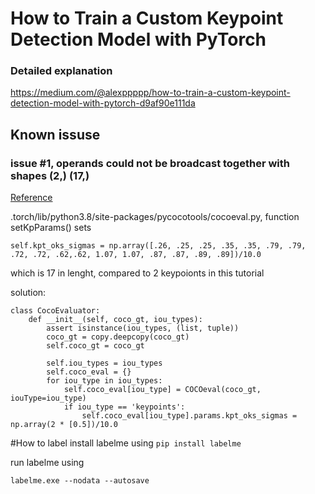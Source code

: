 # How to Train a Custom Keypoint Detection Model with PyTorch

### Detailed explanation
https://medium.com/@alexppppp/how-to-train-a-custom-keypoint-detection-model-with-pytorch-d9af90e111da

## Known issuse

###  issue #1, operands could not be broadcast together with shapes (2,) (17,)
[Reference](https://detectron2.readthedocs.io/en/stable/modules/evaluation.html)

.torch/lib/python3.8/site-packages/pycocotools/cocoeval.py, function setKpParams() sets 

```
self.kpt_oks_sigmas = np.array([.26, .25, .25, .35, .35, .79, .79, .72, .72, .62,.62, 1.07, 1.07, .87, .87, .89, .89])/10.0
```

which is 17 in lenght, compared to 2 keypoionts in this tutorial

solution:
```
class CocoEvaluator:
    def __init__(self, coco_gt, iou_types):
        assert isinstance(iou_types, (list, tuple))
        coco_gt = copy.deepcopy(coco_gt)
        self.coco_gt = coco_gt

        self.iou_types = iou_types
        self.coco_eval = {}
        for iou_type in iou_types:
            self.coco_eval[iou_type] = COCOeval(coco_gt, iouType=iou_type)
            if iou_type == 'keypoints':
                self.coco_eval[iou_type].params.kpt_oks_sigmas = np.array(2 * [0.5])/10.0

```

#How to label
install labelme using 
```pip install labelme```

run labelme using  
```
labelme.exe --nodata --autosave
```
